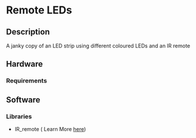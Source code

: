 # Remote LEDs

## Description

A janky copy of an LED strip using different coloured LEDs and an IR remote

## Hardware
### Requirements

## Software

### Libraries
* IR_remote ( Learn More [here](https://www.arduino.cc/reference/en/libraries/irremote/))

